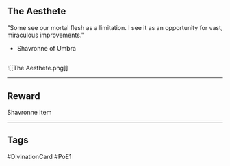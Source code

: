 ## The Aesthete
"Some see our mortal flesh as a limitation. I see it as an opportunity for vast, miraculous improvements."
- Shavronne of Umbra
## 
![[The Aesthete.png]]

---
## Reward
Shavronne Item

---
## Tags
#DivinationCard
#PoE1